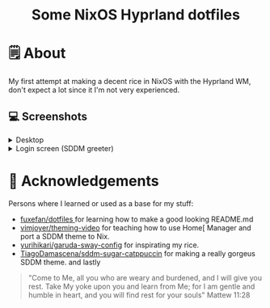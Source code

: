 <h1 align="center">Some NixOS Hyprland dotfiles</h1>

# 🗒 About

My first attempt at making a decent rice in NixOS with the Hyprland WM, don't expect a lot since it I'm not very experienced.

## 💻 Screenshots

<details>
<summary>
Desktop
</summary>
  
<a href="https://github.com/AligatorRicardo/nixos-dotfiles/blob/main/desktop.png">
  <img src="https://github.com/AligatorRicardo/nixos-dotfiles/blob/main/desktop.png" alt="My desktop">
</a>
</details>

<details>  
<summary>
Login screen (SDDM greeter)
</summary>
<img src="" alt=" Sugar Catppuccin SDDM">
</details>


# 💾 Acknowledgements
Persons where I learned or used as a base for my stuff:
- [fuxefan/dotfiles ](https://github.com/fufexan/dotfiles/blob/main/README.md) for learning how to make a good looking README.md
- [vimjoyer/theming-video](https://github.com/vimjoyer/theming-video/blob/main/README.md) for teaching how to use Home[ Manager and port a SDDM theme to Nix.
- [yurihikari/garuda-sway-config](https://github.com/yurihikari/garuda-sway-config) for inspirating my rice.
- [TiagoDamascena/sddm-sugar-catppuccin](https://github.com/TiagoDamascena/sddm-sugar-catppuccin) for making a really gorgeus SDDM theme.
and lastly
> "Come to Me, all you who are weary and burdened, and I will give you rest. Take My yoke upon you and learn from Me; for I am gentle and humble in heart, and you will find rest for your souls" Mattew 11:28
